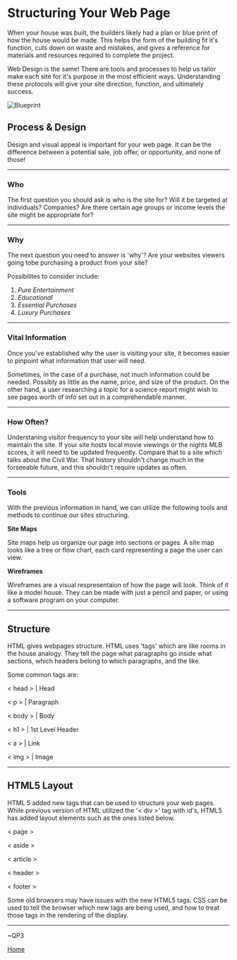 # Structuring Your Web Page

When your house was built, the builders likely had a plan or blue print of how the house would be made.  This helps the form of the building fit it's function, cuts down on waste and mistakes, and gives a reference for materials and resources required to complete the project.  

Web Design is the same!  There are tools and processes to help us tailor make each site for it's purpose in the most efficient ways.  Understanding these protocols will give your site direction, function, and ultimately success.  

![Blueprint](https://images.unsplash.com/photo-1503387837-b154d5074bd2?ixid=MXwxMjA3fDB8MHxwaG90by1wYWdlfHx8fGVufDB8fHw%3D&ixlib=rb-1.2.1&auto=format&fit=crop&w=1778&q=80)

## **Process & Design**

Design and visual appeal is important for your web page.  It can be the difference between a potential sale, job offer, or opportunity, and none of those!

---

### **Who**

The first question you should ask is who is the site for? Will it be targeted at individuals? Companies? Are there certain age groups or income levels the site might be appropriate for?  

---

### **Why**

The next question you need to answer is 'why'?  Are your websites viewers going tobe purchasing a product from your site?  

Possibilites to consider include:

1. *Pure Entertainment*
2. *Educational*
3. *Essential Purchases*
4. *Luxury Purchases*

---

### **Vital Information**

Once you've established why the user is visiting your site, it becomes easier to pinpoint what information that user will need.

Sometimes, in the case of a purchase, not much information could be needed. Possibly as little as the name, price, and size of the product.  On the other hand, a user researching a topic for a science report might wish to see pages worth of info set out in a comprehendable manner. 

--- 

### **How Often?**

Understaning visitor frequency to your site will help understand how to maintain the site.  If your site hosts local movie viewings or the nights MLB scores, it will need to be updated frequently.  Compare that to a site which talks about the Civil War.  That history shouldn't change much in the forseeable future, and this shouldn't require updates as often.    


---

### **Tools**

With the previous information in hand, we can utilize the following tools and methods to continue our sites structuring.

**Site Maps**

Site maps help us organize our page into sections or pages.  A site map looks like a tree or flow chart, each card representing a page the user can view.

**Wireframes**

Wireframes are a visual respresentaion of how the page will look.  Think of it like a model house.  They can be made with just a pencil and paper, or using a software program on your computer.

--- 

## **Structure**

HTML gives webpages structure.  HTML uses 'tags' which are like rooms in the house analogy.  They tell the page what paragraphs go inside what sections, which headers belong to which paragraphs, and the like.  

Some common tags are:

< head > | Head

< p >  |   Paragraph

< body >  | Body

< h1 >  |   1st Level Header

< a >  |  Link

< img >  | Image

---

## HTML5 Layout

HTML 5 added new tags that can be used to structure your web pages.  While previous version of HTML utilized the '< div >' tag with id's, HTML5  has added layout elements such as the ones listed below.

< page >

< aside >

< article >

< header >

< footer >

Some old browsers may have issues with the new HTML5 tags.  CSS can be used to tell the browser which new tags are being used, and how to treat those tags in the rendering of the display.


---

~QP3

[Home](README.md)